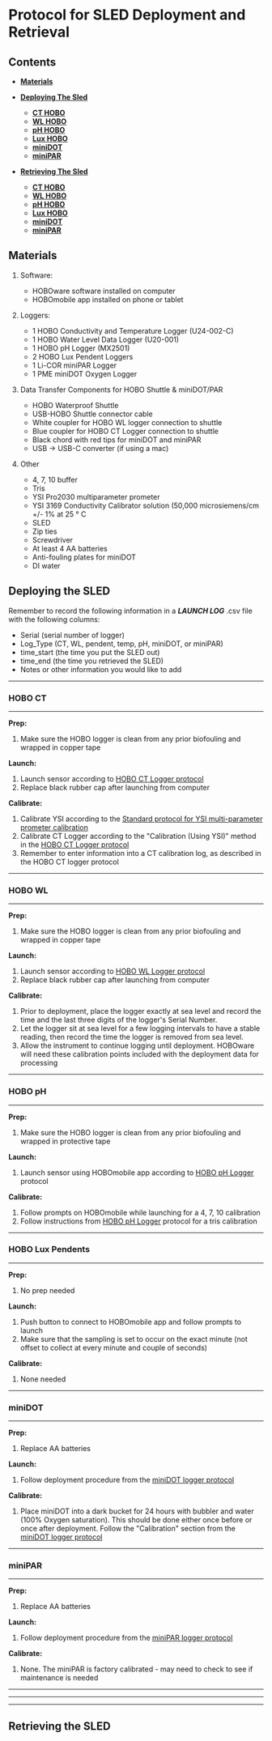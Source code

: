 # Protocol for SLED Deployment and Retrieval
## **Contents**  
- [**Materials**](#materials)  
- [**Deploying The Sled**](#deploying)
	- [**CT HOBO**](#ct)
	- [**WL HOBO**](#wl)
	- [**pH HOBO**](#ph)
	- [**Lux HOBO**](#lux)
	- [**miniDOT**](#minidot)
	- [**miniPAR**](#minipar)  

- [**Retrieving The Sled**](#Deploying)
	- [**CT HOBO**](#hobo-ct)
	- [**WL HOBO**](#hobo-wl)
	- [**pH HOBO**](#hobo-ph)
	- [**Lux HOBO**](#hobo-lux-pendents)
	- [**miniDOT**](#minidot)
	- [**miniPAR**](#minipar)

## <a name="materials"></a> **Materials**

1. Software:
	- HOBOware software installed on computer
	- HOBOmobile app installed on phone or tablet

2. Loggers:
	- 1 HOBO Conductivity and Temperature Logger (U24-002-C)
	- 1 HOBO Water Level Data Logger (U20-001)
	- 1 HOBO pH Logger (MX2501)
	- 2 HOBO Lux Pendent Loggers
	- 1 Li-COR miniPAR Logger
	- 1 PME miniDOT Oxygen Logger

3. Data Transfer Components for HOBO Shuttle & miniDOT/PAR
	- HOBO Waterproof Shuttle
	- USB-HOBO Shuttle connector cable
	- White coupler for HOBO WL logger connection to shuttle	
	- Blue coupler for HOBO CT Logger connection to shuttle
	- Black chord with red tips for miniDOT and miniPAR
	- USB -> USB-C converter (if using a mac)

4. Other
	- 4, 7, 10 buffer
	- Tris
	- YSI Pro2030 multiparameter prometer
	- YSI 3169 Conductivity Calibrator solution (50,000 microsiemens/cm +/- 1% at 25 ° C
	- SLED
	- Zip ties
	- Screwdriver
	- At least 4 AA batteries
	- Anti-fouling plates for miniDOT
	- DI water

## <a name=deploying></a> **Deploying the SLED**
Remember to record the following information in a ***LAUNCH LOG*** .csv file with the following columns:
  
  - Serial (serial number of logger)
  - Log_Type (CT, WL, pendent, temp, pH, miniDOT, or miniPAR)
  - time_start (the time you put the SLED out)
  - time_end (the time you retrieved the SLED)
  - Notes or other information you would like to add


-------------
### <a name=ct></a> **HOBO CT**
------------- 

**Prep:**

1. Make sure the HOBO logger is clean from any prior biofouling and wrapped in copper tape

**Launch:**

1. Launch sensor according to [HOBO CT Logger protocol](https://github.com/SilbigerLab/Protocols/tree/master/Probe_and_Logger_Protocols/HOBO_CT_Loggers)
2. Replace black rubber cap after launching from computer

**Calibrate:**

1. Calibrate YSI according to the [Standard protocol for YSI multi-parameter prometer calibration](https://github.com/SilbigerLab/Protocols/blob/master/Probe_and_Logger_Protocols/YSI_2030/YSI2030_Calibration_SOP.md)
2. Calibrate CT Logger according to the "Calibration (Using YSI)" method in the [HOBO CT Logger protocol](https://github.com/SilbigerLab/Protocols/tree/master/Probe_and_Logger_Protocols/HOBO_CT_Loggers)
2. Remember to enter information into a CT calibration log, as described in the HOBO CT logger protocol

------------- 
### <a name=wl></a> **HOBO WL**
-------------   

**Prep:**

1. Make sure the HOBO logger is clean from any prior biofouling and wrapped in copper tape

**Launch:**

1. Launch sensor according to [HOBO WL Logger protocol](https://github.com/SilbigerLab/Protocols/tree/master/Probe_and_Logger_Protocols/HOBO_Depth_Loggers)
2. Replace black rubber cap after launching from computer


**Calibrate:**

1. Prior to deployment, place the logger exactly at sea level and record the time and the last three digits of the logger's Serial Number.
2. Let the logger sit at sea level for a few logging intervals to have a stable reading, then record the time the logger is removed from sea level.
3. Allow the instrument to continue logging until deployment. HOBOware will need these calibration points included with the deployment data for processing

------------- 
### <a name=ph></a> **HOBO pH**
-------------   

**Prep:**

1. Make sure the HOBO logger is clean from any prior biofouling and wrapped in protective tape

**Launch:**

1. Launch sensor using HOBOmobile app according to [HOBO pH Logger](https://github.com/SilbigerLab/Protocols/tree/master/Probe_and_Logger_Protocols/HOBO_pH_Logger) protocol

**Calibrate:**

1. Follow prompts on HOBOmobile while launching for a 4, 7, 10 calibration
2. Follow instructions from [HOBO pH Logger](https://github.com/SilbigerLab/Protocols/tree/master/Probe_and_Logger_Protocols/HOBO_pH_Logger) protocol for a tris calibration

------------- 
### <a name=lux></a> **HOBO Lux Pendents**
------------- 

**Prep:**

1. No prep needed

**Launch:**

1. Push button to connect to HOBOmobile app and follow prompts to launch
2. Make sure that the sampling is set to occur on the exact minute (not offset to collect at every minute and couple of seconds)

**Calibrate:**

1. None needed

-------------

### <a name=minidot></a> **miniDOT**
-------------   

**Prep:**

1. Replace AA batteries 

**Launch:**

1. Follow deployment procedure from the [miniDOT logger protocol](https://github.com/SilbigerLab/Protocols/tree/master/Probe_and_Logger_Protocols/miniDOT_Oxygen_Sensor)

**Calibrate:**

1. Place miniDOT into a dark bucket for 24 hours with bubbler and water (100% Oxygen saturation). This should be done either once before or once after deployment. Follow the "Calibration" section from the [miniDOT logger protocol](https://github.com/SilbigerLab/Protocols/tree/master/Probe_and_Logger_Protocols/miniDOT_Oxygen_Sensor)

-------------

### <a name=minipar></a> **miniPAR**
-------------   
**Prep:**

1. Replace AA batteries 

**Launch:**

1. Follow deployment procedure from the [miniPAR logger protocol](https://github.com/SilbigerLab/Protocols/tree/master/Probe_and_Logger_Protocols/LI-COR_PAR_Sensor_Manual)

**Calibrate:**

1. None. The miniPAR is factory calibrated - may need to check to see if maintenance is needed


------------
------------
-----------------

## <a name=Retrieving the SLED></a> **Retrieving the SLED**
